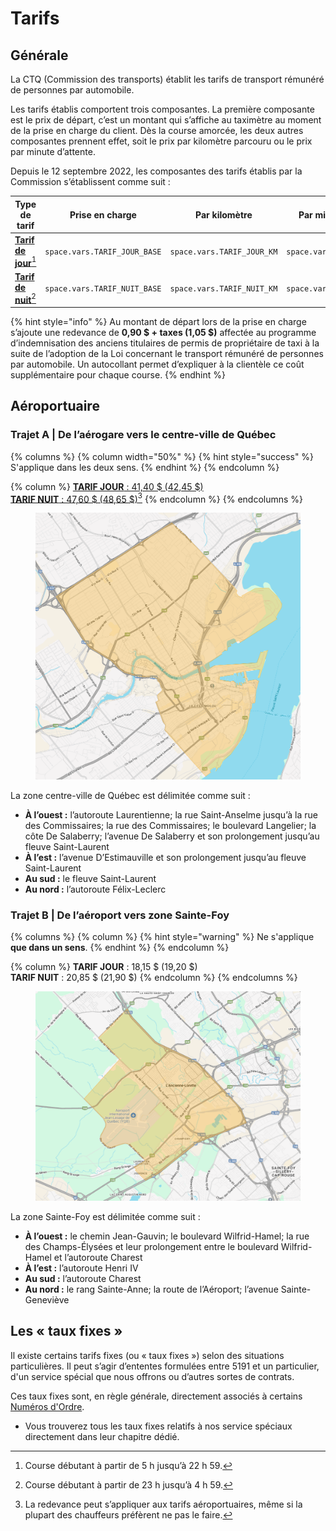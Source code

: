 # Tarifs

## Générale

La CTQ (Commission des transports) établit les tarifs de transport rémunéré de personnes par automobile.

Les tarifs établis comportent trois composantes. La première composante est le prix de départ, c’est un montant qui s’affiche au taximètre au moment de la prise en charge du client. Dès la course amorcée, les deux autres composantes prennent effet, soit le prix par kilomètre parcouru ou le prix par minute d’attente.

Depuis le 12 septembre 2022, les composantes des tarifs établis par la Commission s’établissent comme suit :

| Type de tarif                               | Prise en charge                                            | Par kilomètre                                            | Par minute d'attente                                      |
| ------------------------------------------- | ---------------------------------------------------------- | -------------------------------------------------------- | --------------------------------------------------------- |
| [**Tarif de jour**](#user-content-fn-1)[^1] | <code class="expression">space.vars.TARIF_JOUR_BASE</code> | <code class="expression">space.vars.TARIF_JOUR_KM</code> | <code class="expression">space.vars.TARIF_JOUR_MIN</code> |
| [**Tarif de nuit**](#user-content-fn-2)[^2] | <code class="expression">space.vars.TARIF_NUIT_BASE</code> | <code class="expression">space.vars.TARIF_NUIT_KM</code> | <code class="expression">space.vars.TARIF_NUIT_MIN</code> |

{% hint style="info" %}
Au montant de départ lors de la prise en charge s’ajoute une redevance de **0,90 $ + taxes (1,05 $)** affectée au programme d’indemnisation des anciens titulaires de permis de propriétaire de taxi à la suite de l’adoption de la Loi concernant le transport rémunéré de personnes par automobile. Un autocollant permet d’expliquer à la clientèle ce coût supplémentaire pour chaque course.
{% endhint %}

## Aéroportuaire

### Trajet A | De l’aérogare vers le centre-ville de Québec

{% columns %}
{% column width="50%" %}
{% hint style="success" %}
S'applique dans les deux sens.
{% endhint %}
{% endcolumn %}

{% column %}
[**TARIF JOUR** : 41,40 $ (42,45 $)\
**TARIF NUIT** : 47,60 $ (48,65 $)](#user-content-fn-3)[^3]
{% endcolumn %}
{% endcolumns %}

<div align="left"><figure><img src="../.gitbook/assets/image (1) (1).png" alt=""><figcaption></figcaption></figure></div>

La zone centre-ville de Québec est délimitée comme suit :

* **À l’ouest :** l’autoroute Laurentienne; la rue Saint-Anselme jusqu’à la rue des Commissaires; la rue des Commissaires; le boulevard Langelier; la côte De Salaberry; l’avenue De Salaberry et son prolongement jusqu’au fleuve Saint-Laurent
* **À l’est :** l’avenue D’Estimauville et son prolongement jusqu’au fleuve Saint-Laurent
* **Au sud :** le fleuve Saint-Laurent
* **Au nord :** l’autoroute Félix-Leclerc

### Trajet B | De l’aéroport vers zone Sainte-Foy

{% columns %}
{% column %}
{% hint style="warning" %}
Ne s'applique **que dans un sens**.
{% endhint %}
{% endcolumn %}

{% column %}
**TARIF JOUR** : 18,15 $ (19,20 $)\
**TARIF NUIT** : 20,85 $ (21,90 $)
{% endcolumn %}
{% endcolumns %}

<figure><img src="../.gitbook/assets/image (2) (1).png" alt=""><figcaption></figcaption></figure>

La zone Sainte-Foy est délimitée comme suit :

* **À l’ouest :** le chemin Jean-Gauvin; le boulevard Wilfrid-Hamel; la rue des Champs-Élysées et leur prolongement entre le boulevard Wilfrid-Hamel et l’autoroute Charest
* **À l’est :** l’autoroute Henri IV
* **Au sud :** l’autoroute Charest
* **Au nord :** le rang Sainte-Anne; la route de l’Aéroport; l’avenue Sainte-Geneviève

## Les « taux fixes »

Il existe certains tarifs fixes (ou « taux fixes ») selon des situations particulières. Il peut s’agir d’ententes formulées entre 5191 et un particulier, d'un service spécial que nous offrons ou d’autres sortes de contrats.&#x20;

Ces taux fixes sont, en règle générale, directement associés à certains [Numéros d'Ordre](../11.-numeros-dordre.md).

* Vous trouverez tous les taux fixes relatifs à nos service spéciaux directement dans leur chapitre dédié.

[^1]: Course débutant à partir de 5 h jusqu’à 22 h 59.

[^2]: Course débutant à partir de 23 h jusqu’à 4 h 59.

[^3]: La redevance peut s’appliquer aux tarifs aéroportuaires, même si la plupart des chauffeurs préfèrent ne pas le faire.
